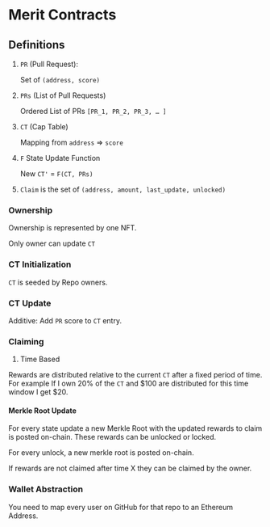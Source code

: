 # Merit Contracts

## Definitions

1. `PR` (Pull Request):

   Set of `(address, score)`

2. `PRs` (List of Pull Requests)

   Ordered List of PRs `[PR_1, PR_2, PR_3, … ]`

3. `CT` (Cap Table)

   Mapping from `address` => `score`

4. `F` State Update Function

   New `CT'` = `F(CT, PRs)`

5. `Claim` is the set of `(address, amount, last_update, unlocked)`

### Ownership

Ownership is represented by one NFT.

Only owner can update `CT`

### CT Initialization

`CT` is seeded by Repo owners.

### CT Update

Additive: Add `PR` score to `CT` entry.

### Claiming

1. Time Based

Rewards are distributed relative to the current `CT` after a fixed period of time.
For example If I own 20% of the `CT` and $100 are distributed for this time window I get $20.

#### Merkle Root Update

For every state update a new Merkle Root with the updated rewards to claim is posted on-chain. These rewards can be unlocked or locked.

For every unlock, a new merkle root is posted on-chain.

If rewards are not claimed after time X they can be claimed by the owner.

### Wallet Abstraction

You need to map every user on GitHub for that repo to an Ethereum Address.
